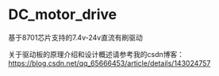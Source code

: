 # DC_motor_drive
基于8701芯片支持的7.4v-24v直流有刷驱动

关于驱动板的原理介绍和设计概述请参考我的csdn博客：https://blog.csdn.net/qq_65666453/article/details/143024757
